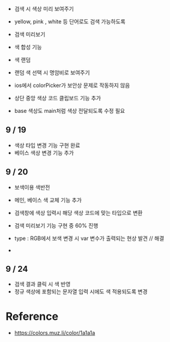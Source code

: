 - 검색 시 색상 미리 보여주기
- yellow, pink , white 등 단어로도 검색 가능하도록
- 검색 미리보기
- 색 합성 기능
- 색 랜덤
- 랜덤 색 선택 시 명암비로 보여주기

- ios에서 colorPicker가 보안상 문제로 작동하지 않음
- 상단 중앙 색상 코드 클립보드 기능 추가
- base 색상도 main처럼 색상 전달되도록 수정 필요

## 9 / 19

- 색상 타입 변경 기능 구현 완료
- 베이스 색상 변경 기능 추가

## 9 / 20

- 보색이용 색반전
- 메인, 베이스 색 교체 기능 추가
- 검색창에 색상 입력시 해당 색상 코드에 맞는 타입으로 변환
- 검색 미리보기 기능 구현 중 60% 진행

- type : RGB에서 보색 변경 시 var 변수가 출력되는 현상 발견 // 해결
-

## 9 / 24

- 검색 결과 클릭 시 색 반영
- 정규 색상에 포함되는 문자열 입력 시에도 색 적용되도록 변경

# Reference

- https://colors.muz.li/color/1a1a1a
